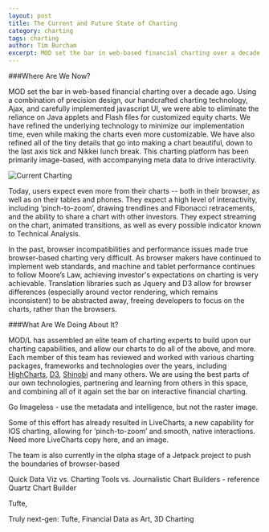 ```yaml
---
layout: post
title: The Current and Future State of Charting
category: charting
tags: charting
author: Tim Burcham
excerpt: MOD set the bar in web-based financial charting over a decade ago, and is focused on the next generation of browser-based, imageless charting.
---
```


###Where Are We Now?

MOD set the bar in web-based financial charting over a decade ago. Using a combination of precision design, our handcrafted charting technology, Ajax, and carefully implemented javascript UI, we were able to eliminate the reliance on Java applets and Flash files for customized equity charts. We have refined the underlying technology to minimize our implementation time, even while making the charts even more customizable. We have also refined all of the tiny details that go into making a chart beautiful, down to the last axis tick and Nikkei lunch break. This charting platform has been primarily image-based, with accompanying meta data to drive interactivity.

![Current Charting]({{site.url}}/images/articles/chart.png)

Today, users expect even more from their charts -- both in their browser, as well as on their tables and phones. They expect a high level of interactivity, including &lsquo;pinch-to-zoom&rsquo;, drawing trendlines and Fibonacci retracements, and the ability to share a chart with other investors. They expect streaming on the chart, animated transitions, as well as every possible indicator known to Technical Analysis.

In the past, browser incompatibilities and performance issues made true browser-based charting very difficult. As browser makers have continued to implement web standards, and machine and tablet performance continues to follow Moore&rsquo;s Law, achieving investor's expectations on charting is very achievable.  Translation libraries such as Jquery and D3 allow for browser differences (especially around vector rendering, which remains inconsistent) to be abstracted away, freeing developers to focus on the charts, rather than the browsers.

###What Are We Doing About It?

MOD/L has assembled an elite team of charting experts to build upon our charting capabilities, and allow our charts to do all of the above, and more. Each member of this team has reviewed and worked with various charting packages, frameworks and technologies over the years, including [HighCharts](http://highcharts.com), [D3](http://d3js.org), [Shinobi](http://shinobi.com) and many others. We are using the best parts of our own technologies, partnering and learning from others in this space, and combining all of it again set the bar on interactive financial charting.

Go Imageless - use the metadata and intelligence, but not the raster image.

Some of this effort has already resulted in LiveCharts, a new capability for IOS charting, allowing for &lsquo;pinch-to-zoom&rsquo; and smooth, native interactions. Need more LiveCharts copy here, and an image.

The team is also currently in the &alpha;lpha stage of a Jetpack project to push the boundaries of browser-based

Quick Data Viz vs. Charting Tools vs. Journalistic Chart Builders - reference Quartz Chart Builder

Tufte, 

Truly next-gen: Tufte, Financial Data as Art, 3D Charting

